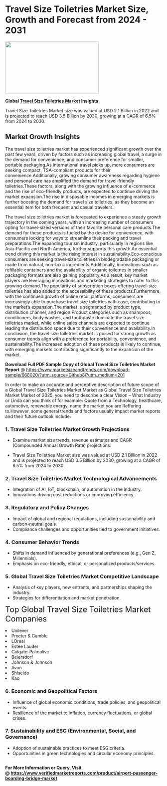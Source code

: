 <H1>Travel Size Toiletries Market Size, Growth and Forecast from 2024 - 2031</H1><img class="aligncenter size-medium wp-image-584254" src="https://thirdeyenews.in/wp-content/uploads/2024/09/Global-Market-Research-300x168.jpeg" alt="" width="300" height="168" /><p><strong>Global&nbsp;<a href="https://www.marketsizeandtrends.com/download-sample/668020/?utm_source=Github8j?utm_medium=201">Travel Size Toiletries Market</a> Insights</strong></p><p>Travel Size Toiletries Market size was valued at USD 2.1 Billion in 2022 and is projected to reach USD 3.5 Billion by 2030, growing at a CAGR of 6.5% from 2024 to 2030.</p><p><h2>Market Growth Insights</h2> <p>The travel size toiletries market has experienced significant growth over the past few years, driven by factors such as increasing global travel, a surge in the demand for convenience, and consumer preference for smaller, portable packaging.As international travel picks up, more consumers are seeking compact, TSA-compliant products for their convenience.Additionally, growing consumer awareness regarding hygiene and personal care has amplified the demand for travel-friendly toiletries.These factors, along with the growing influence of e-commerce and the rise of eco-friendly products, are expected to continue driving the market expansion.The rise in disposable incomes in emerging markets is further boosting the demand for travel size toiletries, as they become an essential item for both frequent and casual travelers.</p> <p>The travel size toiletries market is forecasted to experience a steady growth trajectory in the coming years, with an increasing number of consumers opting for travel-sized versions of their favorite personal care products.The demand for these products is fueled by the desire for convenience, with consumers looking for ways to streamline their packing and travel preparations.The expanding tourism industry, particularly in regions like Asia-Pacific and North America, further supports this growth.An essential trend driving this market is the rising interest in sustainability.Eco-conscious consumers are seeking travel-size toiletries in biodegradable packaging or made from natural, non-toxic ingredients.Additionally, innovations such as refillable containers and the availability of organic toiletries in smaller packaging formats are also gaining popularity.As a result, key market players are leveraging innovations and marketing strategies to cater to this growing demand.The popularity of subscription boxes offering travel-size toiletries has also added to the accessibility of these products.Furthermore, with the continued growth of online retail platforms, consumers are increasingly able to purchase travel size toiletries with ease, contributing to the market’s expansion.The market is segmented by product type, distribution channel, and region.Product categories such as shampoos, conditioners, body washes, and toothpaste dominate the travel size toiletries market, while online sales channels are expected to continue leading the distribution space due to their convenience and availability.In conclusion, the travel size toiletries market is poised for strong growth as consumer trends align with a preference for portability, convenience, and sustainability.The increased adoption of these products is likely to continue, with emerging markets contributing significantly to the expansion of the market.</p> <p><span class=""><strong>Download Full PDF Sample Copy of Global Travel Size Toiletries Market Report</strong> @ <a href="https://www.marketsizeandtrends.com/download-sample/668020/?utm_source=Github8j?utm_medium=201" target="_blank">https://www.marketsizeandtrends.com/download-sample/668020/?utm_source=Github8j?utm_medium=201</a></span></p><p>In order to make an accurate and perceptive description of future scope of a Global&nbsp;Travel Size Toiletries Market Market as Global&nbsp;Travel Size Toiletries Market Market of 2025, you need to describe a clear Vision &ndash; What Industry or Linda can you think of for example: Quote from a Technology, healthcare, automotive, renewable energy, name the market you are Reffering to.However, some general trends and factors usually impact market reports and their future outlook include:</p><h3>1.&nbsp;<strong>Travel Size Toiletries Market Growth Projections</strong></h3><ul><li>Examine market size trends, revenue estimates and CAGR (Compounded Annual Growth Rate) projections.</li><li><p>Travel Size Toiletries Market size was valued at USD 2.1 Billion in 2022 and is projected to reach USD 3.5 Billion by 2030, growing at a CAGR of 6.5% from 2024 to 2030.</p></li></ul><h3>2.&nbsp;<strong>Travel Size Toiletries Market Technological Advancements</strong></h3><ul><li>Integration of AI, IoT, blockchain, or automation in the industry.</li><li>Innovations driving cost reductions or improving efficiency.</li></ul><h3>3.&nbsp;<strong>Regulatory and Policy Changes</strong></h3><ul><li>Impact of global and regional regulations, including sustainability and carbon-neutral goals.</li><li>Compliance challenges and opportunities tied to government initiatives.</li></ul><h3>4.&nbsp;<strong>Consumer Behavior Trends</strong></h3><ul><li>Shifts in demand influenced by generational preferences (e.g., Gen Z, Millennials).</li><li>Emphasis on eco-friendly, ethical, or personalized products/services.</li></ul><h3>5.&nbsp;<strong>Global Travel Size Toiletries Market Competitive Landscape</strong></h3><ul><li>Analysis of key players, new entrants, and partnerships shaping the industry.</li><li>Strategies for differentiation and market penetration.</li></ul><p data-pm-slice="1 1 []"><span style="color: inherit; font-family: inherit; font-size: 25px;">Top Global Travel Size Toiletries Market Companies</span></p><div class="" data-test-id=""><p><li>Unilever</li><li> Procter & Gamble</li><li> LOreal</li><li> Estee Lauder</li><li> Colgate-Palmolive</li><li> Beiersdorf</li><li> Johnson & Johnson</li><li> Avon</li><li> Shiseido</li><li> Kao</li></p></div><h3>6.&nbsp;<strong>Economic and Geopolitical Factors</strong></h3><ul><li>Influence of global economic conditions, trade policies, and geopolitical events.</li><li>Resilience of the market to inflation, currency fluctuations, or global crises.</li></ul><h3>7.&nbsp;<strong>Sustainability and ESG (Environmental, Social, and Governance)</strong></h3><ul><li>Adoption of sustainable practices to meet ESG criteria.</li><li>Opportunities in green technologies and circular economy principles.</li></ul><h2><strong style="font-size: 14px;">For More Information or Query, Visit @&nbsp;</strong><a style="background-color: #ffffff; font-size: 14px;" href="https://www.marketsizeandtrends.com/report/travel-size-toiletries-market/" target="_blank">https://www.verifiedmarketreports.com/product/airport-passenger-boarding-bridge-market</a></h2>